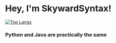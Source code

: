 # Hey, I'm SkywardSyntax!
[![Top Langs](https://github-readme-stats.vercel.app/api/top-langs/?username=SkywardSyntax&layout=compact&count_private=true)](https://github.com/anuraghazra/github-readme-stats)

### Python and Java are practically the same



